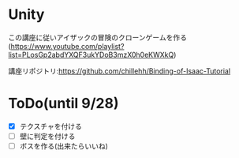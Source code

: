 # Unity
この講座に従いアイザックの冒険のクローンゲームを作る(https://www.youtube.com/playlist?list=PLosGp2abdYXQF3ukYDoB3mzX0h0eKWXkQ)

講座リポジトリ:https://github.com/chillehh/Binding-of-Isaac-Tutorial

# ToDo(until 9/28)
- [x] テクスチャを付ける
- [ ] 壁に判定を付ける
- [ ] ボスを作る(出来たらいいね)
